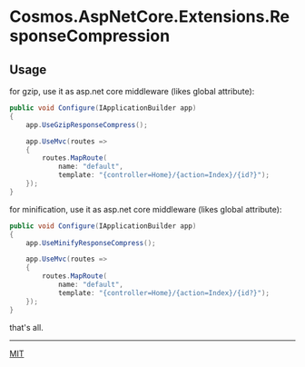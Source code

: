 # Cosmos.AspNetCore.Extensions.ResponseCompression

## Usage

for gzip, use it as asp.net core middleware (likes global attribute):

``` c#
public void Configure(IApplicationBuilder app)
{
    app.UseGzipResponseCompress();

    app.UseMvc(routes =>
    {
        routes.MapRoute(
            name: "default",
            template: "{controller=Home}/{action=Index}/{id?}");
    });
}
```

for minification, use it as asp.net core middleware (likes global attribute):

``` c#
public void Configure(IApplicationBuilder app)
{
    app.UseMinifyResponseCompress();

    app.UseMvc(routes =>
    {
        routes.MapRoute(
            name: "default",
            template: "{controller=Home}/{action=Index}/{id?}");
    });
}
```

that's all.

* * *

[MIT](https://mit-license.org/)